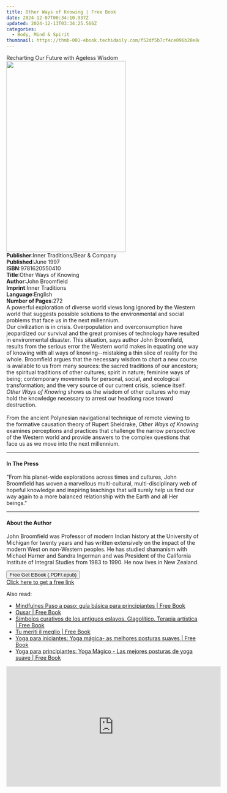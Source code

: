 ```yaml
---
title: Other Ways of Knowing | Free Book
date: 2024-12-07T00:34:10.937Z
updated: 2024-12-13T03:34:25.566Z
categories:
  - Body, Mind & Spirit
thumbnail: https://thmb-001-ebook.techidaily.com/f52df5b7cf4ce096b28e8d766a2d8f614c0c9af787a38a0e0b662ec7a6cd01e5.jpg
---
```

<main id="book-container">
  <div class="flex flex-col">
    <div class="book-brief flex-1 py-6 px-4 sm:p-6 md:py-10 md:px-8">
      <!-- brief-->
      <div class="book-brief-main">
        Recharting Our Future with Ageless Wisdom
      </div>
    </div>
    <div
      class="book-meta-info flex-1 grid gap-4 col-start-1 col-end-3 row-start-1 sm:mb-6 sm:grid-cols-4 lg:gap-6 lg:col-start-2 lg:row-end-6 lg:row-span-6 lg:mb-0"
    >
      <div
        class="book-meta-info-left place-content-center mt-4 p-4 text-sm leading-6 col-start-2 col-span-2 dark:text-slate-400"
      >
        <img
          class="w-full h-500 object-cover rounded-lg sm:h-255 sm:col-span-2 lg:col-span-full"
          src="https://img-001-ebook.techidaily.com/a08ebf268a4229ecba176d2203d4b1e51aba8ac34cf09f0b42f5049e12c9084d.jpg"
          alt=""
          width="312"
          height="500"
        />
      </div>
      <div
        class="book-meta-info-right mt-2 col-start-1 row-start-2 col-span-3 self-center"
      >
        <!-- meta data  -->
        <div class="flex flex-col px-4 md:px-8">
          <div class="flex-1">
            <strong>Publisher</strong>:<span class="px-2"
              >Inner Traditions/Bear &amp; Company</span
            >
          </div>
          <div class="flex-1">
            <strong>Published</strong>:<span class="px-2">June 1997</span>
          </div>
          <div class="flex-1">
            <strong>ISBN</strong>:<span class="px-2">9781620550410</span>
          </div>
          <div class="flex-1">
            <strong>Title</strong>:<span class="px-2"
              >Other Ways of Knowing</span
            >
          </div>
          <div class="flex-1">
            <strong>Author</strong>:<span class="px-2">John Broomfield</span>
          </div>
          <div class="flex-1">
            <strong>Imprint</strong>:<span class="px-2">Inner Traditions</span>
          </div>
          <div class="flex-1">
            <strong>Language</strong>:<span class="px-2">English</span>
          </div>
          <div class="flex-1">
            <strong>Number of Pages</strong>:<span class="px-2">272</span>
          </div>
        </div>
      </div>
    </div>
    <div class="book-description flex-1 py-6 px-4 sm:p-6 md:py-10 md:px-8">
      <div class="book-description-main">
        <div accordion-content="" id="description">
          A powerful exploration of diverse world views long ignored by the
          Western world that suggests possible solutions to the environmental
          and social problems that face us in the next millennium. <br />Our
          civilization is in crisis. Overpopulation and overconsumption have
          jeopardized our survival and the great promises of technology have
          resulted in environmental disaster. This situation, says author John
          Broomfield, results from the serious error the Western world makes in
          equating one way of knowing with all ways of knowing--mistaking a thin
          slice of reality for the whole. Broomfield argues that the necessary
          wisdom to chart a new course is available to us from many sources: the
          sacred traditions of our ancestors; the spiritual traditions of other
          cultures; spirit in nature; feminine ways of being; contemporary
          movements for personal, social, and ecological transformation; and the
          very source of our current crisis, science itself.
          <i>Other Ways of Knowing</i> shows us the wisdom of other cultures who
          may hold the knowledge necessary to arrest our headlong race toward
          destruction. <br /><br />From the ancient Polynesian navigational
          technique of remote viewing to the formative causation theory of
          Rupert Sheldrake, <i>Other Ways of Knowing</i> examines perceptions
          and practices that challenge the narrow perspective of the Western
          world and provide answers to the complex questions that face us as we
          move into the next millennium.
        </div>
        <div class="accordion-fader"></div>
      </div>
    </div>
    <div class="book-excerpts flex-1 py-6 px-4 sm:p-6 md:py-10 md:px-8">
      <!-- excerpts-->
      <div class="book-excerpts-main">
        <hr />
        <h4 class="placeholder placeholder-heading">
          <span>In The Press</span>
        </h4>
        <p>
          "From his planet-wide explorations across times and cultures, John
          Broomfield has woven a marvellous multi-cultural, multi-disciplinary
          web of hopeful knowledge and inspiring teachings that will surely help
          us find our way again to a more balanced relationship with the Earth
          and all Her beings."
        </p>
      </div>
    </div>
    <div class="book-about-author flex-1 py-6 px-4 sm:p-6 md:py-10 md:px-8">
      <!-- about author-->
      <div class="book-main-author-main">
        <hr />
        <h4 class="placeholder placeholder-heading">
          <span>About the Author</span>
        </h4>
        <p>
          John Broomfield was Professor of modern Indian history at the
          University of Michigan for twenty years and has written extensively on
          the impact of the modern West on non-Western peoples. He has studied
          shamanism with Michael Harner and Sandra Ingerman and was President of
          the California Institute of Integral Studies from 1983 to 1990. He now
          lives in New Zealand.
        </p>
      </div>
    </div>
    <div class="book-free-get flex-1 py-6 px-4 sm:p-6 md:py-10 md:px-8">
      <button
        id="btn-free-get"
        class="bg-blue-500 hover:bg-blue-700 text-white font-bold py-2 px-4 rounded"
      >
        Free Get EBook (.PDF/.epub)
      </button>
      <div id="countdown-display" class="px-2 text-lg mt-2"></div>
      <a
        id="free-link"
        class="hidden bg-blue-500 hover:bg-blue-700 text-white font-bold py-2 px-4 rounded"
        href="https://www.ebooks.com/en-us/book/95782232/other-ways-of-knowing/john-broomfield/"
        target="_blank"
        >Click here to get a free link</a
      >
    </div>
    <script>
      let countdownTime = 0;
      let countdownInterval = null;
      document
        .getElementById('btn-free-get')
        .addEventListener('click', startCountdown);
      function startCountdown() {
        countdownTime = new Date().getTime() + 60000 * 3;
        countdownInterval = setInterval(updateCountdown, 1000);
        document.getElementById('btn-free-get').disabled = true;
        document
          .getElementById('btn-free-get')
          .classList.add('bg-gray-500', 'cursor-not-allowed');
      }
      function updateCountdown() {
        let currentTime = new Date().getTime();
        let timeLeft = countdownTime - currentTime;
        let secondsLeft = Math.floor(timeLeft / 1000);
        document.getElementById('countdown-display').innerHTML =
          `Remaining time: ${secondsLeft} seconds.`;
        if (secondsLeft <= 0) {
          clearInterval(countdownInterval);
          document.getElementById('btn-free-get').classList.add('hidden');
          document.getElementById('free-link').classList.remove('hidden');
          document.getElementById('countdown-display').innerHTML = '';
        }
      }
    </script>
  </div>
</main>

<ins class="adsbygoogle"
      style="display:block"
      data-ad-client="ca-pub-7571918770474297"
      data-ad-slot="8358498916"
      data-ad-format="auto"
      data-full-width-responsive="true"></ins>
    

<span class="atpl-alsoreadstyle">Also read:</span>
<div><ul>
<li><a href="https://novels-ebooks.techidaily.com/210450231-9781667419602-mindfulnes-paso-a-paso-guia-basica-para-principiantes/"><u>Mindfulnes Paso a paso: guía básica para principiantes | Free Book</u></a></li>
<li><a href="https://novels-ebooks.techidaily.com/210450155-9781667418315-ousar/"><u>Ousar | Free Book</u></a></li>
<li><a href="https://novels-ebooks.techidaily.com/210450173-9781667421070-simbolos-curativos-de-los-antiguos-eslavos-glagolitico-terapia-artistica/"><u>Símbolos curativos de los antiguos eslavos. Glagolítico. Terapia artística | Free Book</u></a></li>
<li><a href="https://novels-ebooks.techidaily.com/210450195-9781667417905-tu-meriti-il-meglio/"><u>Tu meriti il meglio | Free Book</u></a></li>
<li><a href="https://novels-ebooks.techidaily.com/210450248-9781667421247-yoga-para-iniciantes-yoga-magica-as-melhores-posturas-suaves/"><u>Yoga para iniciantes: Yoga mágica- as melhores posturas suaves | Free Book</u></a></li>
<li><a href="https://novels-ebooks.techidaily.com/210450218-9781667421216-yoga-para-principiantes-yoga-magico-las-mejores-posturas-de-yoga-suave/"><u>Yoga para principiantes: Yoga Mágico - Las mejores posturas de yoga suave | Free Book</u></a></li>
</ul></div>

<!-- affiliate ads begin -->
<iframe width="560" height="315" src="https://www.youtube.com/embed/43goO8X0iX0?si=48Cqf6td2q_6T6h3" title="YouTube video player" frameborder="0" allow="accelerometer; autoplay; clipboard-write; encrypted-media; gyroscope; picture-in-picture; web-share" referrerpolicy="strict-origin-when-cross-origin" allowfullscreen></iframe>
<!-- affiliate ads end -->

